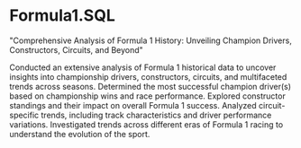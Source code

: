 # Formula1.SQL
"Comprehensive Analysis of Formula 1 History: Unveiling Champion Drivers, Constructors, Circuits, and Beyond"

Conducted an extensive analysis of Formula 1 historical data to uncover insights into championship drivers, constructors, circuits, and multifaceted trends across seasons.
Determined the most successful champion driver(s) based on championship wins and race performance.
Explored constructor standings and their impact on overall Formula 1 success.
Analyzed circuit-specific trends, including track characteristics and driver performance variations.
Investigated trends across different eras of Formula 1 racing to understand the evolution of the sport.
